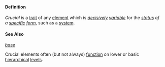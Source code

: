 #### Definition

*Crucial* is a [trait](https://github.com/gcassel/Modular-Organization-Terminology/blob/master/terms/trait.md) of any [element](https://github.com/gcassel/Modular-Organization-Terminology/blob/master/terms/element.md) which is *[decisively](https://github.com/gcassel/Modular-Organization-Terminology/blob/master/terms/decide.md) [variable](https://github.com/gcassel/Modular-Organization-Terminology/blob/master/terms/variable.md)* for the *[status](https://github.com/gcassel/Modular-Organization-Terminology/blob/master/terms/status.md) of a [specific](https://github.com/gcassel/Modular-Organization-Terminology/blob/master/terms/specific.md) [form](https://github.com/gcassel/Modular-Organization-Terminology/blob/master/terms/form.md)*, such as a [system](https://github.com/gcassel/Modular-Organization-Terminology/blob/master/terms/system.md).

#### See Also

*[base](https://github.com/gcassel/Modular-Organization-Terminology/blob/master/terms/base.md)*

Crucial elements often (but not always) [function](https://github.com/gcassel/Modular-Organization-Terminology/blob/master/terms/function.md) on lower or basic [hierarchical](https://github.com/gcassel/Modular-Organizing-Terminology/blob/master/terms/hierarchy.md) [levels](https://github.com/gcassel/Modular-Organizing-Terminology/blob/master/terms/level.md).
